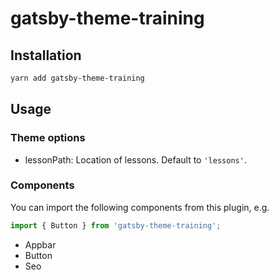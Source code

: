 # gatsby-theme-training

## Installation

```bash
yarn add gatsby-theme-training
```

## Usage

### Theme options

- lessonPath: Location of lessons. Default to `'lessons'`.

### Components

You can import the following components from this plugin, e.g.

```js
import { Button } from 'gatsby-theme-training';
```

- Appbar
- Button
- Seo
